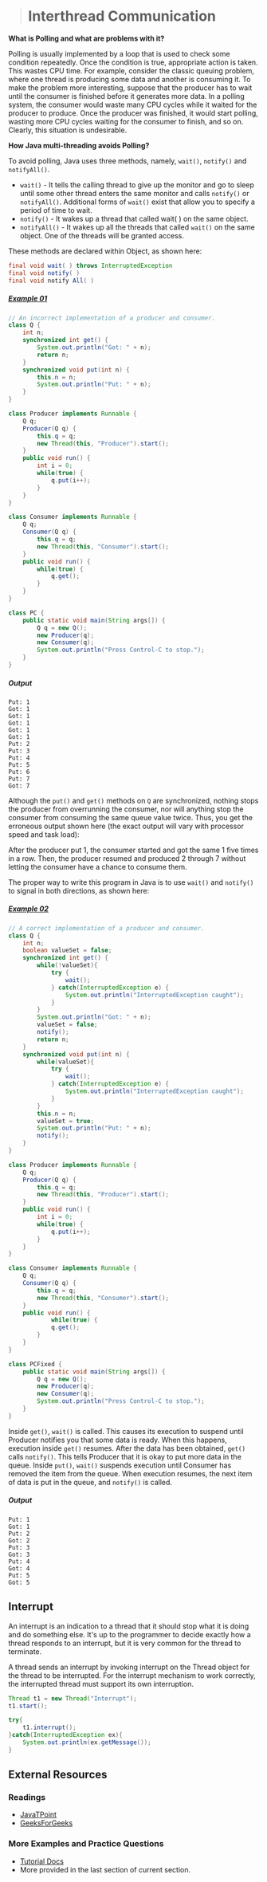># Interthread Communication

__What is Polling and what are problems with it?__

Polling is usually implemented by a loop that is used to check some condition repeatedly. Once the condition is true, appropriate action is taken. This wastes CPU time. For example, consider the classic queuing problem, where one thread is producing some data and another is consuming it. To make the problem more interesting, suppose that the producer has to wait until the consumer is finished before it generates more data. In a polling system, the consumer would waste many CPU cycles while it waited for the producer to produce. Once the producer was finished, it would start polling, wasting more CPU cycles waiting for the consumer to finish, and so on. Clearly, this situation is undesirable.

__How Java multi-threading avoids Polling?__

To avoid polling, Java uses three methods, namely, `wait()`, `notify()` and `notifyAll()`.

* `wait()` - It tells the calling thread to give up the monitor and go to sleep until some other thread enters the same monitor and calls `notify()` or `notifyAll()`. Additional forms of `wait()` exist that allow you to specify a period of time to wait.
* `notify()` - It wakes up a thread that called wait( ) on the same object.
* `notifyAll()` - It wakes up all the threads that called `wait()` on the same object. One of the threads will be granted access.

These methods are declared within Object, as shown here:
```java
final void wait( ) throws InterruptedException
final void notify( )
final void notify All( )
```

##### [Example 01](../20-Examples/14-Multithreaded-Programing/06-Interthread-Communication/Example-01/)

```java
// An incorrect implementation of a producer and consumer.
class Q {
    int n;
    synchronized int get() {
        System.out.println("Got: " + n);
        return n;
    }
    synchronized void put(int n) {
        this.n = n;
        System.out.println("Put: " + n);
    }
}
```

```java
class Producer implements Runnable {
    Q q;
    Producer(Q q) {
        this.q = q;
        new Thread(this, "Producer").start();
    }
    public void run() {
        int i = 0;
        while(true) {
            q.put(i++);
        }
    }
}
```

```java
class Consumer implements Runnable {
    Q q;
    Consumer(Q q) {
        this.q = q;
        new Thread(this, "Consumer").start();
    }
    public void run() {
        while(true) {
            q.get();
        }
    }
}
```

```java
class PC {
    public static void main(String args[]) {
        Q q = new Q();
        new Producer(q);
        new Consumer(q);
        System.out.println("Press Control-C to stop.");
    }
}
```

##### Output

    Put: 1
    Got: 1
    Got: 1
    Got: 1
    Got: 1
    Got: 1
    Put: 2
    Put: 3
    Put: 4
    Put: 5
    Put: 6
    Put: 7
    Got: 7

Although the `put()` and `get()` methods on `Q` are synchronized, nothing stops the producer from overrunning the consumer, nor will anything stop the consumer from consuming the same queue value twice. Thus, you get the erroneous output shown here (the exact output will vary with processor speed and task load):

After the producer put 1, the consumer started and got the same 1 five times in a row. Then, the producer resumed and produced 2 through 7 without letting the consumer have a chance to consume them.

The proper way to write this program in Java is to use `wait()` and `notify()` to signal in both directions, as shown here:

##### [Example 02](../20-Examples/14-Multithreaded-Programing/06-Interthread-Communication/Example-02/)

```java
// A correct implementation of a producer and consumer.
class Q {
    int n;
    boolean valueSet = false;
    synchronized int get() {
        while(!valueSet){
            try {
                wait();
            } catch(InterruptedException e) {
                System.out.println("InterruptedException caught");
            }
        }
        System.out.println("Got: " + n);
        valueSet = false;
        notify();
        return n;
    }
    synchronized void put(int n) {
        while(valueSet){
            try {
                wait();
            } catch(InterruptedException e) {
                System.out.println("InterruptedException caught");
            }
        }
        this.n = n;
        valueSet = true;
        System.out.println("Put: " + n);
        notify();
    }
}
```

```java
class Producer implements Runnable {
    Q q;
    Producer(Q q) {
        this.q = q;
        new Thread(this, "Producer").start();
    }
    public void run() {
        int i = 0;
        while(true) {
            q.put(i++);
        }
    }
}
```

```java
class Consumer implements Runnable {
    Q q;
    Consumer(Q q) {
        this.q = q;
        new Thread(this, "Consumer").start();
    }
    public void run() {
            while(true) {
            q.get();
        }
    }
}
```

```java
class PCFixed {
    public static void main(String args[]) {
        Q q = new Q();
        new Producer(q);
        new Consumer(q);
        System.out.println("Press Control-C to stop.");
    }
}
```

Inside `get()`, `wait()` is called. This causes its execution to suspend until Producer notifies you that some data is ready. When this happens, execution inside `get()` resumes. After the data has been obtained, `get()` calls `notify()`. This tells Producer that it is okay to put more data in the queue. Inside `put()`, `wait()` suspends execution until Consumer has removed the item from the queue. When execution resumes, the next item of data is put in the queue, and `notify()` is called.

##### Output

    Put: 1
    Got: 1
    Put: 2
    Got: 2
    Put: 3
    Got: 3
    Put: 4
    Got: 4
    Put: 5
    Got: 5


## Interrupt

An interrupt is an indication to a thread that it should stop what it is doing and do something else. It's up to the programmer to decide exactly how a thread responds to an interrupt, but it is very common for the thread to terminate.

A thread sends an interrupt by invoking interrupt on the Thread object for the thread to be interrupted. For the interrupt mechanism to work correctly, the interrupted thread must support its own interruption.

```java
Thread t1 = new Thread("Interrupt");
t1.start();

try{
    t1.interrupt();
}catch(InterruptedException ex){
    System.out.println(ex.getMessage());
}
```

## External Resources

### Readings

* [JavaTPoint](https://www.javatpoint.com/inter-thread-communication-example)
* [GeeksForGeeks](https://www.geeksforgeeks.org/inter-thread-communication-java/)
  
### More Examples and Practice Questions

* [Tutorial Docs](https://www.tutorialdocs.com/article/java-inter-thread-communication.html)
* More provided in the last section of current section.